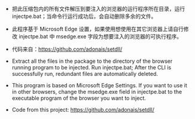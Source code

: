 * 把此压缩包内的所有文件解压到要注入的浏览器的运行程序所在目录，运行 injectpe.bat；当命令行运行成功后，会自动删除多余的文件。

* 此程序基于 Microsoft Edge 设置，如果使用想使用在其它浏览器上请自行修改 injectpe.bat 中 msedge.exe 字段为想要注入的浏览器的可执行程序。

* 代码来自：https://github.com/adonais/setdll/

* Extract all the files in the package to the directory of the browser running program to be injected. Run injectpe.bat; After the CLI is successfully run, redundant files are automatically deleted.

* This program is based on Microsoft Edge Settings. If you want to use it in other browsers, change the msedge.exe field in injectpe.bat to the executable program of the browser you want to inject.

* Code from this project: https://github.com/adonais/setdll/
